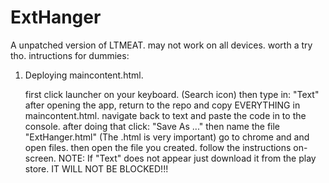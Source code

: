 # ExtHanger
A unpatched version of LTMEAT. may not work on all devices. worth a try tho.
intructions for dummies: 
1. Deploying maincontent.html.


   first click launcher on your keyboard. (Search icon)
   then type in: "Text"
   after opening the app, return to the repo and copy EVERYTHING in maincontent.html.
   navigate back to text and paste the code in to the console.
   after doing that click: "Save As ..."
   then name the file "ExtHanger.html" (The .html is very important)
   go to chrome and and open files.
   then open the file you created.
   follow the instructions on-screen.
   NOTE: If "Text" does not appear just download it from the play store. IT WILL NOT BE BLOCKED!!!
   
